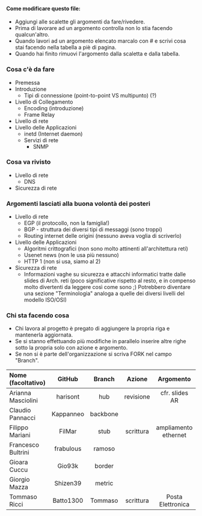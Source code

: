 #### Come modificare questo file:
+ Aggiungi alle scalette gli argomenti da fare/rivedere.
+ Prima di lavorare ad un argomento controlla non lo stia facendo qualcun'altro.
+ Quando lavori ad un argomento elencato marcalo con # e scrivi cosa stai facendo nella tabella a piè di pagina.
+ Quando hai finito rimuovi l'argomento dalla scaletta e dalla tabella.

### Cosa c'è da fare
+ Premessa
+ Introduzione
    + Tipi di connessione (point-to-point VS multipunto) (?)
+ Livello di Collegamento
  + Encoding (introduzione)
  + Frame Relay
+ Livello di rete
+ Livello delle Applicazioni
  + inetd (Internet daemon)
  + Servizi di rete 
    + SNMP 

### Cosa va rivisto
+ Livello di rete
  + DNS
+ Sicurezza di rete
      
### Argomenti lasciati alla buona volontà dei posteri 
+ Livello di rete
    + EGP (il protocollo, non la famiglia!)
    + BGP - struttura dei diversi tipi di messaggi (sono troppi)
    + Routing internet delle origini (nessuno aveva voglia di scriverlo)
+ Livello delle Applicazioni
    + Algoritmi crittografici (non sono molto attinenti all'architettura reti)
    + Usenet news (non le usa più nessuno)
    + HTTP 1 (non si usa, siamo al 2)
+ Sicurezza di rete
    + Informazioni vaghe su sicurezza e attacchi informatici tratte dalle slides di Arch. reti (poco significative rispetto al resto, e in compenso molto divertenti da leggere così come sono ;) Potrebbero diventare una sezione "Terminologia" analoga a quelle dei diversi livelli del modello ISO/OSI)

### Chi sta facendo cosa
+ Chi lavora al progetto è pregato di aggiungere la propria riga e mantenerla aggiornata.
+ Se si stanno effettuando più modifiche in parallelo inserire altre righe sotto la propria solo con azione e argomento.
+ Se non si è parte dell'organizzazione si scriva FORK nel campo "Branch".

| Nome (facoltativo) | GitHub       | Branch   | Azione    | Argomento            |
|:-------------------|:------------:|:--------:|:---------:|:--------------------:|
| Arianna Masciolini | harisont     | hub      | revisione | cfr. slides AR       |
| Claudio Pannacci   | Kappanneo    | backbone |           |                      |
| Filippo Mariani    | FilMar       | stub     | scrittura | ampliamento ethernet |
| Francesco Bultrini | frabulous    | ramoso   |           |                      |
| Gioara Cuccu       | Gio93k       | border   |           |                      |
| Giorgio Mazza      | Shizen39     | metric   |           |                      |
| Tommaso Ricci      | Batto1300    | Tommaso  | scrittura | Posta Elettronica    |
